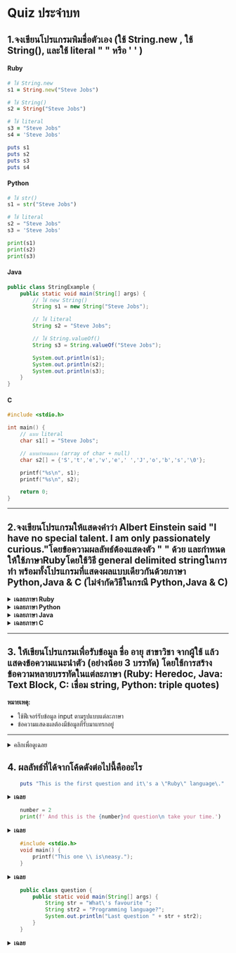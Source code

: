 # Quiz ประจำบท

##  1.จงเขียนโปรแกรมพิมชื่อตัวเอง (ใช้ String.new , ใช้ String(), และใช้ literal " " หรือ ' ' ) 



#### Ruby

```ruby
# ใช้ String.new
s1 = String.new("Steve Jobs")

# ใช้ String()
s2 = String("Steve Jobs")

# ใช้ literal
s3 = "Steve Jobs"
s4 = 'Steve Jobs'

puts s1
puts s2
puts s3
puts s4

```


#### Python

```python
# ใช้ str() 
s1 = str("Steve Jobs")

# ใช้ literal
s2 = "Steve Jobs"
s3 = 'Steve Jobs'

print(s1)
print(s2)
print(s3)

```


#### Java

```java
public class StringExample {
    public static void main(String[] args) {
        // ใช้ new String()
        String s1 = new String("Steve Jobs");

        // ใช้ literal
        String s2 = "Steve Jobs";

        // ใช้ String.valueOf()
        String s3 = String.valueOf("Steve Jobs");

        System.out.println(s1);
        System.out.println(s2);
        System.out.println(s3);
    }
}

```


#### C

```c
#include <stdio.h>

int main() {
    // แบบ literal
    char s1[] = "Steve Jobs";

    // แบบกำหนดเอง (array of char + null)
    char s2[] = {'S','t','e','v','e',' ','J','o','b','s','\0'};

    printf("%s\n", s1);
    printf("%s\n", s2);

    return 0;
}

```
---
##  2.จงเขียนโปรแกรมให้แสดงคำว่า Albert Einstein said "I have no special talent. I am only passionately curious."โดยข้อความผลลัพธ์ต้องแสดงตัว " " ด้วย และกำหนดให้ใช้ภาษาRubyโดยใช้วิธี general delimited stringในการทำ พร้อมทั้งโปรแกรมที่แสดงผลแบบเดียวกันด้วยภาษา Python,Java & C (ไม่จำกัดวิธีในกรณี Python,Java & C)

<details close>
   <summary><b>เฉลยภาษา Ruby</b></summary>
    
```ruby
    msg = %{Albert Einstein said "I have no special talent. I am only passionately curious."}
    puts msg
 ```
        
</details>

<details close>
   <summary><b>เฉลยภาษา Python</b></summary>
    
```python
    msg = 'Albert Einstein said "I have no special talent. I am only passionately curious."'
    print(msg)
 ```
        
</details>

<details close>
   <summary><b>เฉลยภาษา Java</b></summary>
    
```java
    public class Quote {
        public static void main(String[] args) {
            String msg = "Albert Einstein said \"I have no special talent. I am only passionately curious.\"";
            System.out.println(msg);
        }
    }
 ```
        
</details>

<details close>
   <summary><b>เฉลยภาษา C</b></summary>
    
```c
    #include <stdio.h>
    void main() {
        printf("Albert Einstein said \"I have no special talent. I am only passionately curious.\"\n");
    }
 ```
        
</details>

---
## 3. ให้เขียนโปรแกรมเพื่อรับข้อมูล **ชื่อ อายุ สาขาวิชา** จากผู้ใช้ แล้วแสดงข้อความแนะนำตัว (อย่างน้อย 3 บรรทัด) โดยใช้การสร้างข้อความหลายบรรทัดในแต่ละภาษา (Ruby: Heredoc, Java: Text Block, C: เชื่อม string, Python: triple quotes)  
**หมายเหตุ:**  
- ใช้ฟีเจอร์รับข้อมูล input ตามรูปแบบแต่ละภาษา  
- ข้อความแสดงผลต้องมีข้อมูลที่รับมาแทรกอยู่

---

<details>
  <summary>คลิกเพื่อดูเฉลย</summary>

  ### Ruby
  ```ruby
  print "กรุณากรอกชื่อ: "
  name = gets.chomp
  print "กรุณากรอกอายุ: "
  age = gets.chomp
  print "กรุณากรอกสาขาวิชา: "
  major = gets.chomp

  str = <<TEXT
  สวัสดีค่ะ ฉันชื่อ #{name}
  อายุ #{age} ปี
  สาขาวิชา: #{major}
  TEXT

  puts str
  ```

  ---

  ### Java (Text Block, Java 15+)
  ```java
  import java.util.Scanner;
  public class Main {
      public static void main(String[] args) {
          Scanner sc = new Scanner(System.in);
          System.out.print("กรุณากรอกชื่อ: ");
          String name = sc.nextLine();
          System.out.print("กรุณากรอกอายุ: ");
          String age = sc.nextLine();
          System.out.print("กรุณากรอกสาขาวิชา: ");
          String major = sc.nextLine();

          String str = """
              สวัสดีค่ะ ฉันชื่อ %s
              อายุ %s ปี
              สาขาวิชา: %s
              """.formatted(name, age, major);

          System.out.println(str);
      }
  }
  ```

  ---

  ### C
  ```c
  #include <stdio.h>
  int main() {
      char name[100], age[10], major[100];
      printf("กรุณากรอกชื่อ: ");
      fgets(name, sizeof(name), stdin);
      printf("กรุณากรอกอายุ: ");
      fgets(age, sizeof(age), stdin);
      printf("กรุณากรอกสาขาวิชา: ");
      fgets(major, sizeof(major), stdin);

      printf("สวัสดีค่ะ ฉันชื่อ %s", name);
      printf("อายุ %s", age);
      printf("สาขาวิชา: %s", major);
      return 0;
  }
  ```

  ---

  ### Python
  ```python
  name = input("กรุณากรอกชื่อ: ")
  age = input("กรุณากรอกอายุ: ")
  major = input("กรุณากรอกสาขาวิชา: ")

  str = f"""สวัสดีค่ะ ฉันชื่อ {name}
  อายุ {age} ปี
  สาขาวิชา: {major}
  """
  print(str)
  ```

</details>

##  4. ผลลัพธ์ที่ได้จากโค้ดดังต่อไปนี้คืออะไร

```ruby
    puts "This is the first question and it\'s a \"Ruby\" language\."
 ```

<details>
<summary><strong>เฉลย</strong></summary>
    
```
This is the first question and it's a "Ruby" language.
```

</details>

```python
    number = 2
    print(f' And this is the {number}nd question\n take your time.')
 ```

<details>
<summary><strong>เฉลย</strong></summary>
    
```
And this is the 2nd question
take your time.
```

</details>

```c
    #include <stdio.h>
    void main() {
        printf("This one \\ is\neasy.");
    }
 ```

<details>
<summary><strong>เฉลย</strong></summary>
    
```
This one \ is
easy.
```

</details>

```java
    public class question {
        public static void main(String[] args) {
            String str = "What\'s favourite ";
            String str2 = "Programming language?";
            System.out.println("Last question " + str + str2);
        }
    }
 ```

<details>
<summary><strong>เฉลย</strong></summary>
    
```
Last question What's favourite Programming language?
```

</details>
